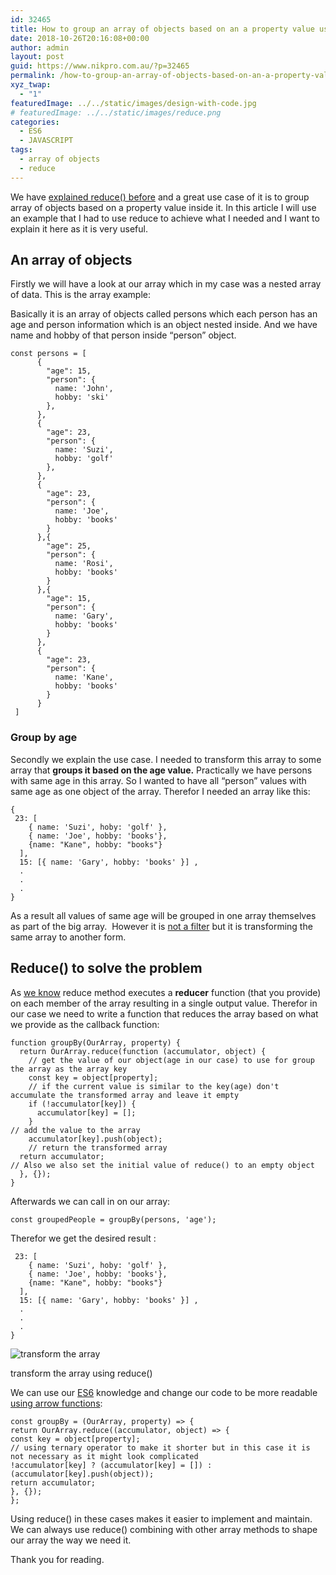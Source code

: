 ```yaml
---
id: 32465
title: How to group an array of objects based on an a property value using reduce()
date: 2018-10-26T20:16:08+00:00
author: admin
layout: post
guid: https://www.nikpro.com.au/?p=32465
permalink: /how-to-group-an-array-of-objects-based-on-an-a-property-value-using-reduce/
xyz_twap:
  - "1"
featuredImage: ../../static/images/design-with-code.jpg
# featuredImage: ../../static/images/reduce.png
categories:
  - ES6
  - JAVASCRIPT
tags:
  - array of objects
  - reduce
---
```

We have [explained reduce() before](https://www.nikpro.com.au/javascript-es6-reduce-method/) and a great use case of it is to group array of objects based on a property value inside it. In this article I will use an example that I had to use reduce to achieve what I needed and I want to explain it here as it is very useful.

## An array of objects

Firstly we will have a look at our array which in my case was a nested array of data. This is the array example:

Basically it is an array of objects called persons which each person has an age and person information which is an object nested inside. And we have name and hobby of that person inside &#8220;person&#8221; object. 


```
const persons = [
      {
        "age": 15,
        "person": {
          name: 'John',
          hobby: 'ski'
        },
      },
      {
        "age": 23,
        "person": {
          name: 'Suzi',
          hobby: 'golf'
        },
      },
      {
        "age": 23,
        "person": {
          name: 'Joe',
          hobby: 'books'
        }
      },{
        "age": 25,
        "person": {
          name: 'Rosi',
          hobby: 'books'
        }
      },{
        "age": 15,
        "person": {
          name: 'Gary',
          hobby: 'books'
        }
      },
      {
        "age": 23,
        "person": {
          name: 'Kane',
          hobby: 'books'
        }
      }
 ]
```


### Group by age

Secondly we explain the use case. I needed to transform this array to some array that **groups it based on the age value.** Practically we have persons with same age in this array. So I wanted to have all &#8220;person&#8221; values with same age as one object of the array. Therefor I needed an array like this:


```
{ 
 23: [
    { name: 'Suzi', hoby: 'golf' }, 
    { name: 'Joe', hobby: 'books'},
    {name: "Kane", hobby: "books"}
  ], 
  15: [{ name: 'Gary', hobby: 'books' }] ,
  .
  .
  .
}
```


As a result all values of same age will be grouped in one array themselves as part of the big array.  However it is [not a filter](https://www.nikpro.com.au/practice-with-map-filter-and-sort-methods-in-javascript-the-es6-way/) but it is transforming the same array to another form.

## Reduce() to solve the problem

As <a href="https://developer.mozilla.org/en-US/docs/Web/JavaScript/Reference/Global_Objects/Array/reduce" target="_blank" rel="noreferrer noopener">we know</a> reduce method executes a **reducer** function (that you provide) on each member of the array resulting in a single output value. Therefor in our case we need to write a function that reduces the array based on what we provide as the callback function:

```
function groupBy(OurArray, property) {  
  return OurArray.reduce(function (accumulator, object) { 
    // get the value of our object(age in our case) to use for group    the array as the array key   
    const key = object[property]; 
    // if the current value is similar to the key(age) don't accumulate the transformed array and leave it empty  
    if (!accumulator[key]) {      
      accumulator[key] = [];    
    }    
// add the value to the array
    accumulator[key].push(object);
    // return the transformed array
  return accumulator;  
// Also we also set the initial value of reduce() to an empty object
  }, {});
}
```


Afterwards we can call in on our array:

```
const groupedPeople = groupBy(persons, 'age');
```


Therefor we get the desired result :


```
 23: [
    { name: 'Suzi', hoby: 'golf' }, 
    { name: 'Joe', hobby: 'books'},
    {name: "Kane", hobby: "books"}
  ], 
  15: [{ name: 'Gary', hobby: 'books' }] ,
  .
  .
  .
}
```



<img class="wp-image-32469" src="https://www.nikpro.com.autransform.png" alt="transform the array" srcset="https://testgatsby.localtransform.png 550w, https://testgatsby.localtransform-300x205.png 300w" sizes="(max-width: 550px) 100vw, 550px" /> <figcaption>transform the array using reduce()</figcaption> 
 

We can use our [ES6](https://nikpro.com.au/category/es6) knowledge and change our code to be more readable [using arrow functions](https://www.nikpro.com.au/some-arrow-function-benefits-with-examples-explained/):


```
const groupBy = (OurArray, property) => {
return OurArray.reduce((accumulator, object) => {
const key = object[property];
// using ternary operator to make it shorter but in this case it is not necessary as it might look complicated
!accumulator[key] ? (accumulator[key] = []) : (accumulator[key].push(object));
return accumulator;
}, {});
};
```


Using reduce() in these cases makes it easier to implement and maintain. We can always use reduce() combining with other array methods to shape our array the way we need it.

Thank you for reading.